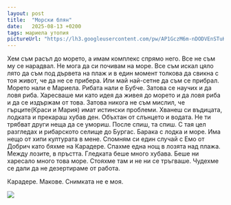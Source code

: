 ```yaml
---
layout: post
title:  "Морски блян"
date:   2025-08-13 +0200
tags: мариела утопия
pictureUrl: "https://lh3.googleusercontent.com/pw/AP1GczM6m-nDODVEnSTuKVyZJKYkOgcEn2COnj134pMHXmHj6l1DEsu-1o66_S6Bj8YqbyGr6AAjIEB_j-WUb0tmnPk6uCsZx0P2Jl_lch95VC7-T9Fm-Ry6mw66OD8lCFKvEj6VVqZweDAvtCg9oFdkEQTXNc5W92RFivXGIVcCYa0ZDCvqXXBSl26S8eFInaV-mpzDo99y1WjPrPWvBiw7OzUFPGmJzw0Yll2iLxl1WGo_gOYFoLLKb1Cpa5vszF2bMF0WeS8aoNqUHAOgydgmOe6VGwcRHwWSkSJHvS5EtsgHxCJy5BHFD1jSACqHFqvaWI6vlLG_mn_QN-OUm4J_vqBdKH7Mg4Wjs1KQRPQqnnmx8dJrZ_fjWYUaS168N0KTj9fQCB10FpyGiKcuIm5m77vaXhM0RO56XzZ8HygVHlAj9AtXgOsdDxJfec6WnyrKTwQn8ThiSi8dtOG-txwpKp2TdjNL-bukJ2TTAh1LrtGE299nWsw9GODaSAG3FiPsdw-mbI0NE1IFf0ulQT0kG3xyG5_CTrLnJmCg_BlaisF5riiOAgHk6mk7L0Q88cOOjEy4HylImG3G7RXY88QGlRgDqxh7akPZtI2zhZ5CFpTaqqFOpAR-RyMD6QgOQl7TuO-5hoxdIuUX1VTuAl0lyR8_IKXoADHqLP7L5RVdSkp3zPs9Kj_XwWO72PxxFvVizVRdW8A4UW4j8Uq63UJEB-qlvjpFVWiEE_Siu8vJN2wXNIyJ_k5WxJr7qam5SOSfiAedxKq_ly-b_Iq8xuPcJK2_qgx5G_SH4xZzGEUszTolatTbf4xtNGzOPHfntIjS06PZFqRlHzqjdw6ElLakY5ZL5bqQCjMDUcdMIeuvrjPtqzQFHXru4yYpAaiShGWxq9MLzhiOz1IIUaeW4GSXhtoyr3AcMrcBeMBYEE8gIIdjGAwvAl4NKL7cdj0=w780-h519-no"
---
```

Хем съм расъл до морето, а имам комплекс спрямо него. 
Все не съм му се нарадвал. Не мога да си почивам на море. 
Все съм искал цяло лято да съм под дървета на плаж и в 
един момент толкова да свикна с тоя живот, 
че да не се прибера. Или май най-сетне да съм се прибрал. 
Морето нали е Мариела. Рибата нали е Бубче.
Затова се научих и да ловя риба. Харесваше ми като идея 
да живея до морето и да ловя риба и да се издържам от това. 
Затова никога не съм мислил, че гърците(Краси и Мария) имат истински проблеми. 
Хванеш си въдицата, лодката и прекараш хубав ден. 
Объхтан от слънцето и водата. Не ти трябват други 
неща да се умориш. После спиш, та спиш. 
С тая цел разгледах и рибарското селище до Бургас. 
Барака с лодка и море. Има нещо от хипи културата в мене.
Спомням си един случай с Емо от Добрич като бяхме на Карадере.
Спахме една нощ в лозята над плажа. Между лозите, в пръстта.
Гледката беше много хубава. Беше ни харесало много това море. 
Стояхме там и не ни се тръгваше. Чудехме се дали да не дезертираме от работа.

Карадере. Макове. Снимката не е моя.

![]({{page.pictureUrl}})